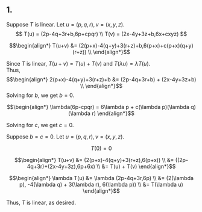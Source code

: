 ## 1.
Suppose $T$ is linear. Let $u = (p,q,r), v=(x,y,z)$.
$$
T(u) = (2p-4q+3r+b,6p+cpqr) \\
T(v) = (2x-4y+3z+b,6x+cxyz)
$$

$$\begin{align*}
T(u+v) &= (2(p+x)-4(q+y)+3(r+z)+b,6(p+x)+c(p+x)(q+y)(r+z)) \\
\end{align*}$$

Since $T$ is linear, $T(u+v) = T(u) + T(v)$ and $T(\lambda u)=\lambda T(u)$.  
Thus, 
$$\begin{align*}
2(p+x)-4(q+y)+3(r+z)+b &= (2p-4q+3r+b) + (2x-4y+3z+b) \\
\end{align*}$$
Solving for $b$, we get $b=0$. 

$$\begin{align*}
\lambda(6p-cpqr) = 6\lambda p + c(\lambda p)(\lambda q)(\lambda r)
\end{align*}$$

Solving for $c$, we get $c=0$.

Suppose $b = c = 0$. Let $u = (p,q,r), v=(x,y,z)$.

$$
T(0) = 0
$$

$$\begin{align*}
T(u+v) &= (2(p+x)-4(q+y)+3(r+z),6(p+x)) \\
&= ((2p-4q+3r)+(2x-4y+3z),6p+6x) \\
&= T(u) + T(v)
\end{align*}$$

$$\begin{align*}
\lambda T(u) &= \lambda (2p-4q+3r,6p) \\
&= (2(\lambda p), -4(\lambda q) + 3(\lambda r), 6(\lambda p)) \\
&= T(\lambda u)
\end{align*}$$

Thus, $T$ is linear, as desired.


